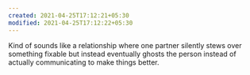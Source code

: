 ```yaml
---
created: 2021-04-25T17:12:21+05:30
modified: 2021-04-25T17:12:22+05:30
---
```


Kind of sounds like a relationship where one partner silently stews over something fixable but instead eventually ghosts the person instead of actually communicating to make things better.